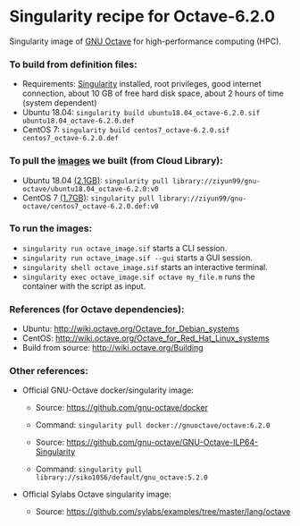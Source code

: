 # Singularity recipe for Octave-6.2.0

Singularity image of [GNU Octave](https://www.gnu.org/software/octave/) for high-performance computing (HPC).

### To build from definition files:
- Requirements: [Singularity](https://sylabs.io/) installed, root privileges, good internet connection, about 10 GB of free hard disk space, about 2 hours of time (system dependent)
- Ubuntu 18.04: `singularity build ubuntu18.04_octave-6.2.0.sif ubuntu18.04_octave-6.2.0.def`
- CentOS 7: `singularity build centos7_octave-6.2.0.sif centos7_octave-6.2.0.def`

### To pull the [images](https://cloud.sylabs.io/library/ziyun99/gnu-octave) we built (from Cloud Library):
- Ubuntu 18.04 [(2.1GB)](https://cloud.sylabs.io/library/ziyun99/gnu-octave/ubuntu18.04_octave-6.2.0): `singularity pull library://ziyun99/gnu-octave/ubuntu18.04_octave-6.2.0:v0` 
- CentOS 7 [(1.7GB)](https://cloud.sylabs.io/library/ziyun99/gnu-octave/centos7_octave-6.2.0.sif): `singularity pull library://ziyun99/gnu-octave/centos7_octave-6.2.0.def:v0`

### To run the images:
- `singularity run octave_image.sif` starts a CLI session.
- `singularity run octave_image.sif --gui` starts a GUI session.
- `singularity shell octave_image.sif` starts an interactive terminal.
- `singularity exec octave_image.sif octave my_file.m` runs the container with the script as input.

### References (for Octave dependencies): 
- Ubuntu: http://wiki.octave.org/Octave_for_Debian_systems
- CentOS: http://wiki.octave.org/Octave_for_Red_Hat_Linux_systems
- Build from source: http://wiki.octave.org/Building


### Other references:
- Official GNU-Octave docker/singularity image:
    - Source: https://github.com/gnu-octave/docker
    - Command: `singularity pull docker://gnuoctave/octave:6.2.0`
    
    - Source: https://github.com/gnu-octave/GNU-Octave-ILP64-Singularity
    - Command: `singularity pull library://siko1056/default/gnu_octave:5.2.0`
    
- Official Sylabs Octave singularity image: 
    - Source: https://github.com/sylabs/examples/tree/master/lang/octave
